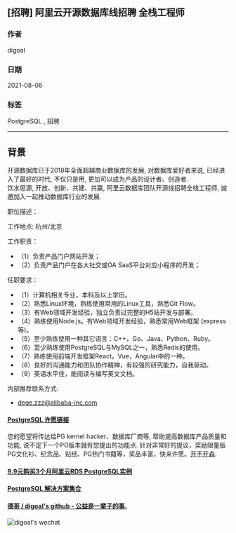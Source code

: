 ## [招聘] 阿里云开源数据库线招聘 全栈工程师  
  
### 作者  
digoal  
  
### 日期  
2021-08-06  
  
### 标签  
PostgreSQL , 招聘   
  
----  
  
## 背景  
开源数据库已于2018年全面超越商业数据库的发展, 对数据库爱好者来说, 已经进入了最好的时代, 不仅只是用, 更加可以成为产品的设计者、创造者.    
饮水思源, 开放、创新、共建、共赢, 阿里云数据库团队开源线招聘全栈工程师, 诚邀加入一起推动数据库行业的发展.   
  
职位描述：    
  
工作地点: 杭州/北京  
  
工作职责：    
- （1）负责产品门户网站开发；  
- （2）负责产品门户在各大社交或OA SaaS平台对应小程序的开发；  
  
任职要求：  
- （1）计算机相关专业，本科及以上学历。  
- （2）熟悉Linux环境，熟练使用常用的Linux工具，熟悉Git Flow。  
- （3）有Web领域开发经验，独立负责过完整的H5站开发与部署。  
- （4）熟练使用Node.js。有Web领域开发经验，熟悉常⽤Web框架 (express等)。  
- （5）至少熟练使用⼀种其它语⾔：C++，Go、Java、Python、Ruby。  
- （6）至少熟练使用PostgreSQL与MySQL之一，熟悉Redis的使用。  
- （7）熟练使用前端开发框架React，Vue，Angular中的一种。  
- （8）良好的沟通能力和团队协作精神，有较强的研究能力，自我驱动。  
- （9）英语水平佳，能阅读与编写英文文档。  
  
内部推荐联系方式:  
- dege.zzz@alibaba-inc.com  
  
  
  
#### [PostgreSQL 许愿链接](https://github.com/digoal/blog/issues/76 "269ac3d1c492e938c0191101c7238216")
您的愿望将传达给PG kernel hacker、数据库厂商等, 帮助提高数据库产品质量和功能, 说不定下一个PG版本就有您提出的功能点. 针对非常好的提议，奖励限量版PG文化衫、纪念品、贴纸、PG热门书籍等，奖品丰富，快来许愿。[开不开森](https://github.com/digoal/blog/issues/76 "269ac3d1c492e938c0191101c7238216").  
  
  
#### [9.9元购买3个月阿里云RDS PostgreSQL实例](https://www.aliyun.com/database/postgresqlactivity "57258f76c37864c6e6d23383d05714ea")
  
  
#### [PostgreSQL 解决方案集合](https://yq.aliyun.com/topic/118 "40cff096e9ed7122c512b35d8561d9c8")
  
  
#### [德哥 / digoal's github - 公益是一辈子的事.](https://github.com/digoal/blog/blob/master/README.md "22709685feb7cab07d30f30387f0a9ae")
  
  
![digoal's wechat](../pic/digoal_weixin.jpg "f7ad92eeba24523fd47a6e1a0e691b59")
  
